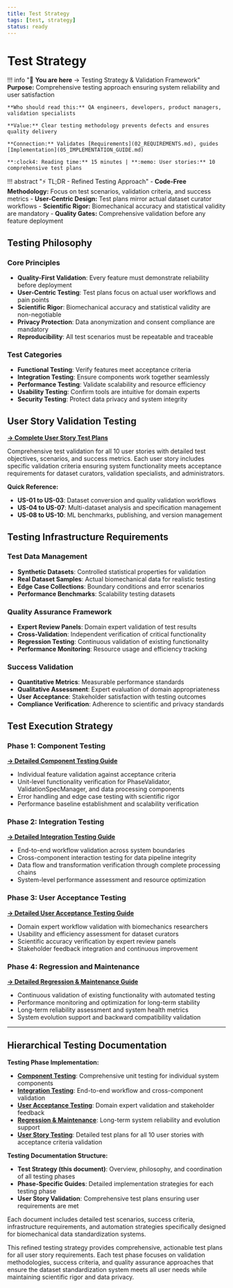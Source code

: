 ```yaml
---
title: Test Strategy
tags: [test, strategy]
status: ready
---
```


# Test Strategy

!!! info ":test_tube: **You are here** → Testing Strategy & Validation Framework"
    **Purpose:** Comprehensive testing approach ensuring system reliability and user satisfaction
    
    **Who should read this:** QA engineers, developers, product managers, validation specialists
    
    **Value:** Clear testing methodology prevents defects and ensures quality delivery
    
    **Connection:** Validates [Requirements](02_REQUIREMENTS.md), guides [Implementation](05_IMPLEMENTATION_GUIDE.md)
    
    **:clock4: Reading time:** 15 minutes | **:memo: User stories:** 10 comprehensive test plans

!!! abstract ":zap: TL;DR - Refined Testing Approach"
    - **Code-Free Methodology:** Focus on test scenarios, validation criteria, and success metrics
    - **User-Centric Design:** Test plans mirror actual dataset curator workflows
    - **Scientific Rigor:** Biomechanical accuracy and statistical validity are mandatory
    - **Quality Gates:** Comprehensive validation before any feature deployment

## Testing Philosophy

### Core Principles
- **Quality-First Validation**: Every feature must demonstrate reliability before deployment
- **User-Centric Testing**: Test plans focus on actual user workflows and pain points
- **Scientific Rigor**: Biomechanical accuracy and statistical validity are non-negotiable
- **Privacy Protection**: Data anonymization and consent compliance are mandatory
- **Reproducibility**: All test scenarios must be repeatable and traceable

### Test Categories
- **Functional Testing**: Verify features meet acceptance criteria
- **Integration Testing**: Ensure components work together seamlessly
- **Performance Testing**: Validate scalability and resource efficiency
- **Usability Testing**: Confirm tools are intuitive for domain experts
- **Security Testing**: Protect data privacy and system integrity

## User Story Validation Testing

**[→ Complete User Story Test Plans](06e_USER_STORY_TESTING.md)**

Comprehensive test validation for all 10 user stories with detailed test objectives, scenarios, and success metrics. Each user story includes specific validation criteria ensuring system functionality meets acceptance requirements for dataset curators, validation specialists, and administrators.

**Quick Reference:**
- **US-01 to US-03**: Dataset conversion and quality validation workflows
- **US-04 to US-07**: Multi-dataset analysis and specification management
- **US-08 to US-10**: ML benchmarks, publishing, and version management

## Testing Infrastructure Requirements

### Test Data Management
- **Synthetic Datasets**: Controlled statistical properties for validation
- **Real Dataset Samples**: Actual biomechanical data for realistic testing
- **Edge Case Collections**: Boundary conditions and error scenarios
- **Performance Benchmarks**: Scalability testing datasets

### Quality Assurance Framework
- **Expert Review Panels**: Domain expert validation of test results
- **Cross-Validation**: Independent verification of critical functionality
- **Regression Testing**: Continuous validation of existing functionality
- **Performance Monitoring**: Resource usage and efficiency tracking

### Success Validation
- **Quantitative Metrics**: Measurable performance standards
- **Qualitative Assessment**: Expert evaluation of domain appropriateness
- **User Acceptance**: Stakeholder satisfaction with testing outcomes
- **Compliance Verification**: Adherence to scientific and privacy standards

## Test Execution Strategy

### Phase 1: Component Testing
**[→ Detailed Component Testing Guide](06a_COMPONENT_TESTING.md)**
- Individual feature validation against acceptance criteria
- Unit-level functionality verification for PhaseValidator, ValidationSpecManager, and data processing components
- Error handling and edge case testing with scientific rigor
- Performance baseline establishment and scalability verification

### Phase 2: Integration Testing
**[→ Detailed Integration Testing Guide](06b_INTEGRATION_TESTING.md)**
- End-to-end workflow validation across system boundaries
- Cross-component interaction testing for data pipeline integrity
- Data flow and transformation verification through complete processing chains
- System-level performance assessment and resource optimization

### Phase 3: User Acceptance Testing
**[→ Detailed User Acceptance Testing Guide](06c_USER_ACCEPTANCE_TESTING.md)**
- Domain expert workflow validation with biomechanics researchers
- Usability and efficiency assessment for dataset curators
- Scientific accuracy verification by expert review panels
- Stakeholder feedback integration and continuous improvement

### Phase 4: Regression and Maintenance
**[→ Detailed Regression & Maintenance Guide](06d_REGRESSION_MAINTENANCE.md)**
- Continuous validation of existing functionality with automated testing
- Performance monitoring and optimization for long-term stability
- Long-term reliability assessment and system health metrics
- System evolution support and backward compatibility validation

---

## Hierarchical Testing Documentation

**Testing Phase Implementation:**
- **[Component Testing](06a_COMPONENT_TESTING.md)**: Comprehensive unit testing for individual system components
- **[Integration Testing](06b_INTEGRATION_TESTING.md)**: End-to-end workflow and cross-component validation
- **[User Acceptance Testing](06c_USER_ACCEPTANCE_TESTING.md)**: Domain expert validation and stakeholder feedback
- **[Regression & Maintenance](06d_REGRESSION_MAINTENANCE.md)**: Long-term system reliability and evolution support
- **[User Story Testing](06e_USER_STORY_TESTING.md)**: Detailed test plans for all 10 user stories with acceptance criteria validation

**Testing Documentation Structure:**
- **Test Strategy (this document)**: Overview, philosophy, and coordination of all testing phases
- **Phase-Specific Guides**: Detailed implementation strategies for each testing phase
- **User Story Validation**: Comprehensive test plans ensuring user requirements are met

Each document includes detailed test scenarios, success criteria, infrastructure requirements, and automation strategies specifically designed for biomechanical data standardization systems.

This refined testing strategy provides comprehensive, actionable test plans for all user story requirements. Each test phase focuses on validation methodologies, success criteria, and quality assurance approaches that ensure the dataset standardization system meets all user needs while maintaining scientific rigor and data privacy.